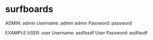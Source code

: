 # surfboards

ADMIN:
admin Username: admin
admin Password: password

EXAMPLE USER:
user Username: asdfasdf
User Password: asdfasdf